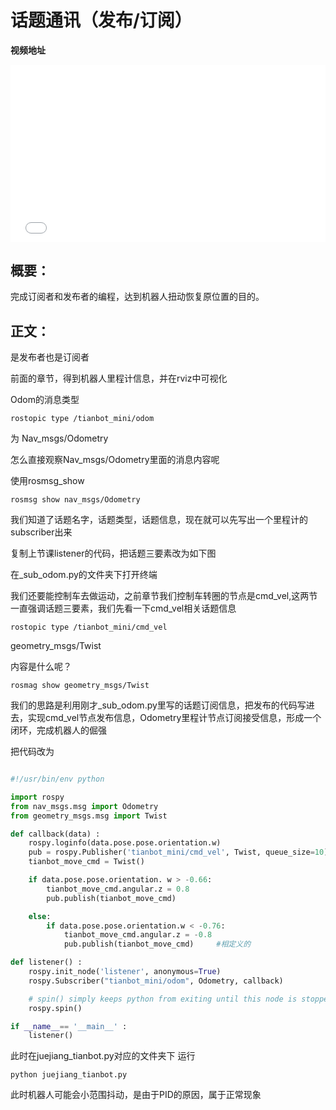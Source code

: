 # 话题通讯（发布/订阅）

**视频地址**

<div style="position: relative; padding-bottom: 56.25%; height: 0;">
  <iframe src="//player.bilibili.com/player.html?aid=675421481&bvid=BV1RU4y1P7en&cid=408084030&p=1&autoplay=0" frameborder="no" scrolling="no" 
    style="position: absolute; top: 0; left: 0; width: 100%; height: 100%;"></iframe>
</div>

## 概要：

完成订阅者和发布者的编程，达到机器人扭动恢复原位置的目的。

## 正文：

是发布者也是订阅者

前面的章节，得到机器人里程计信息，并在rviz中可视化

Odom的消息类型

```shell
rostopic type /tianbot_mini/odom
```

为 Nav_msgs/Odometry

怎么直接观察Nav_msgs/Odometry里面的消息内容呢

使用rosmsg_show

```shell
rosmsg show nav_msgs/Odometry
```

我们知道了话题名字，话题类型，话题信息，现在就可以先写出一个里程计的subscriber出来

复制上节课listener的代码，把话题三要素改为如下图



在_sub_odom.py的文件夹下打开终端

我们还要能控制车去做运动，之前章节我们控制车转圈的节点是cmd_vel,这两节一直强调话题三要素，我们先看一下cmd_vel相关话题信息
```shell
rostopic type /tianbot_mini/cmd_vel
```

geometry_msgs/Twist

内容是什么呢？

```shell
rosmag show geometry_msgs/Twist
```

我们的思路是利用刚才_sub_odom.py里写的话题订阅信息，把发布的代码写进去，实现cmd_vel节点发布信息，Odometry里程计节点订阅接受信息，形成一个闭环，完成机器人的倔强

把代码改为

```python

#!/usr/bin/env python

import rospy
from nav_msgs.msg import Odometry
from geometry_msgs.msg import Twist

def callback(data) :
    rospy.loginfo(data.pose.pose.orientation.w)
    pub = rospy.Publisher('tianbot_mini/cmd_vel', Twist, queue_size=10)
    tianbot_move_cmd = Twist()

    if data.pose.pose.orientation. w > -0.66:
        tianbot_move_cmd.angular.z = 0.8
        pub.publish(tianbot_move_cmd)

    else:
        if data.pose.pose.orientation.w < -0.76:
            tianbot_move_cmd.angular.z = -0.8
            pub.publish(tianbot_move_cmd)     #相定义的

def listener() :
    rospy.init_node('listener', anonymous=True)
    rospy.Subscriber("tianbot_mini/odom", Odometry, callback)

    # spin() simply keeps python from exiting until this node is stopped
    rospy.spin()

if __name__== '__main__' :
    listener()

```

此时在juejiang_tianbot.py对应的文件夹下
运行

```shell
python juejiang_tianbot.py
```
此时机器人可能会小范围抖动，是由于PID的原因，属于正常现象
